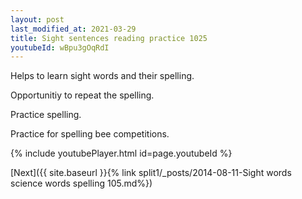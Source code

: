 ```yaml
---
layout: post
last_modified_at: 2021-03-29
title: Sight sentences reading practice 1025
youtubeId: wBpu3gOqRdI
---
```

 
 
Helps to learn sight words and their spelling.

Opportunitiy to repeat the spelling. 

Practice spelling. 
 
Practice for spelling bee competitions. 
 
{% include youtubePlayer.html id=page.youtubeId %}
 
 

[Next]({{ site.baseurl }}{% link  split1/_posts/2014-08-11-Sight words science words spelling 105.md%})
 
